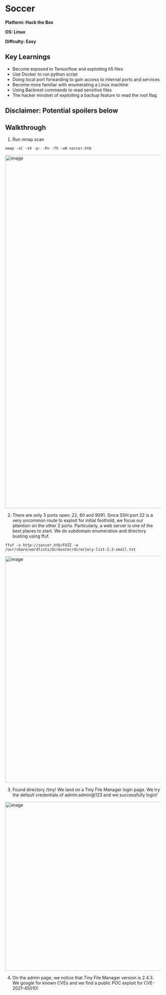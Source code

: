 # Soccer

**Platform: Hack the Box**

**OS: Linux**

**Diffculty: Easy**


## Key Learnings

- Become exposed to Tensorflow and exploiting h5 files
- Use Docker to run python script
- Doing local port forwarding to gain access to internal ports and services
- Become more familiar with enumerating a Linux machine
- Using Backrest commands to read sensitive files
- The hacker mindset of exploiting a backup feature to read the root flag


## **Disclaimer: Potential spoilers below**


## Walkthrough

1. Run nmap scan

`nmap -sC -sV -p- -Pn -T5 -oN soccer.htb`

<img width="913" height="1144" alt="image" src="https://github.com/user-attachments/assets/afdfcf9f-7c9b-488f-a5d2-affbc4dec15a" />

2. There are only 3 ports open: 22, 80 and 9091. Since SSH port 22 is a very uncommon route to exploit for initial foothold, we focus our attention on the other 2 ports. Particularly, a web server is one of the best places to start. We do subdomain enumeration and directory busting using ffuf.

`ffuf -u http://soccer.htb/FUZZ -w /usr/share/wordlists/dirbuster/directory-list-2.3-small.txt`

<img width="914" height="734" alt="image" src="https://github.com/user-attachments/assets/04b78668-82d5-4b60-80ed-da1f3f25b357" />

3. Found directory /tiny! We land on a Tiny File Manager login page. We try the default credentials of admin:admin@123 and we successfully login!

<img width="1982" height="547" alt="image" src="https://github.com/user-attachments/assets/f0a6be78-93f9-4af4-ab37-b2928d47083a" />

4. On the admin page, we notice that Tiny File Manager version is 2.4.3. We google for known CVEs and we find a public POC exploit for CVE-2021-45010! 
